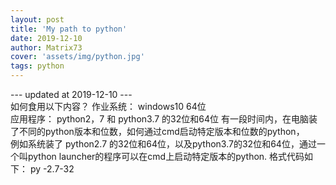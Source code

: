 ```yaml
---
layout: post
title: 'My path to python'
date: 2019-12-10
author: Matrix73
cover: 'assets/img/python.jpg'
tags: python
---
```

--- updated at 2019-12-10 ---  
如何食用以下内容？
作业系统： windows10 64位  
应用程序： python2，7 和 python3.7 的32位和64位
有一段时间内，在电脑装了不同的python版本和位数，如何通过cmd启动特定版本和位数的python，  
例如系统装了 python2.7 的32位和64位，以及python3.7的32位和64位，通过一个叫python launcher的程序可以在cmd上启动特定版本的python.
格式代码如下：
py -2.7-32 